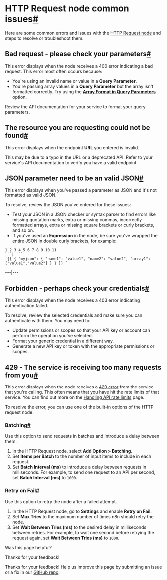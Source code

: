 [ ](https://github.com/n8n-io/n8n-docs/edit/main/docs/integrations/builtin/core-nodes/n8n-nodes-base.httprequest/common-issues.md "Edit this page")

# HTTP Request node common issues[#](#http-request-node-common-issues "Permanent link")

Here are some common errors and issues with the [HTTP Request node](../) and steps to resolve or troubleshoot them.

## Bad request - please check your parameters[#](#bad-request-please-check-your-parameters "Permanent link")

This error displays when the node receives a 400 error indicating a bad request. This error most often occurs because:

  * You're using an invalid name or value in a **Query Parameter**.
  * You're passing array values in a **Query Parameter** but the array isn't formatted correctly. Try using the [**Array Format in Query Parameters**](../#array-format-in-query-parameters) option.



Review the API documentation for your service to format your query parameters.

## The resource you are requesting could not be found[#](#the-resource-you-are-requesting-could-not-be-found "Permanent link")

This error displays when the endpoint **URL** you entered is invalid.

This may be due to a typo in the URL or a deprecated API. Refer to your service's API documentation to verify you have a valid endpoint.

## JSON parameter need to be an valid JSON[#](#json-parameter-need-to-be-an-valid-json "Permanent link")

This error displays when you've passed a parameter as JSON and it's not formatted as valid JSON.

To resolve, review the JSON you've entered for these issues:

  * Test your JSON in a JSON checker or syntax parser to find errors like missing quotation marks, extra or missing commas, incorrectly formatted arrays, extra or missing square brackets or curly brackets, and so on.
  * If you've used an **Expression** in the node, be sure you've wrapped the entire JSON in double curly brackets, for example: 

```
1 2 3 4 5 6 7 8 9 10 11
```| ```
`{{ { "myjson": { "name1": "value1", "name2": "value2", "array1": ["value1","value2"] } } }} `
```  
---|---  
  



## Forbidden - perhaps check your credentials[#](#forbidden-perhaps-check-your-credentials "Permanent link")

This error displays when the node receives a 403 error indicating authentication failed.

To resolve, review the selected credentials and make sure you can authenticate with them. You may need to:

  * Update permissions or scopes so that your API key or account can perform the operation you've selected.
  * Format your generic credential in a different way.
  * Generate a new API key or token with the appropriate permissions or scopes.



## 429 - The service is receiving too many requests from you[#](#429-the-service-is-receiving-too-many-requests-from-you "Permanent link")

This error displays when the node receives a [429 error](https://developer.mozilla.org/en-US/docs/Web/HTTP/Status/429) from the service that you're calling. This often means that you have hit the rate limits of that service. You can find out more on the [Handling API rate limits](../../../rate-limits/) page.

To resolve the error, you can use one of the built-in options of the HTTP request node:

### Batching[#](#batching "Permanent link")

Use this option to send requests in batches and introduce a delay between them.

  1. In the HTTP Request node, select **Add Option > Batching**.
  2. Set **Items per Batch** to the number of input items to include in each request.
  3. Set **Batch Interval (ms)** to introduce a delay between requests in milliseconds. For example, to send one request to an API per second, set **Batch Interval (ms)** to `1000`.



### Retry on Fail[#](#retry-on-fail "Permanent link")

Use this option to retry the node after a failed attempt.

  1. In the HTTP Request node, go to **Settings** and enable **Retry on Fail**.
  2. Set **Max Tries** to the maximum number of times n8n should retry the node.
  3. Set **Wait Between Tries (ms)** to the desired delay in milliseconds between retries. For example, to wait one second before retrying the request again, set **Wait Between Tries (ms)** to `1000`.

Was this page helpful? 

Thanks for your feedback! 

Thanks for your feedback! Help us improve this page by submitting an issue or a fix in our [GitHub repo](https://github.com/n8n-io/n8n-docs). 
